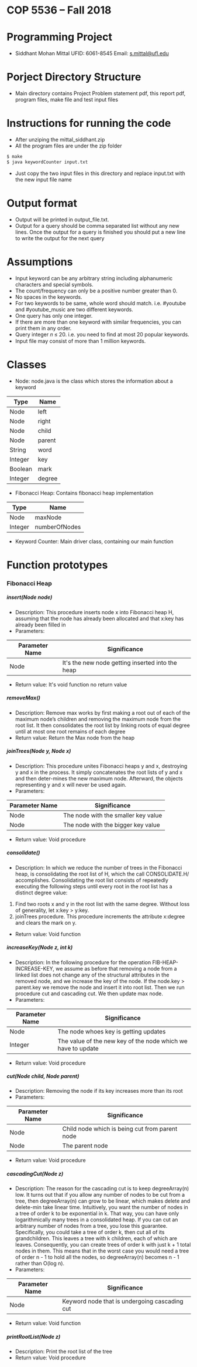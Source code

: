 # COP 5536 – Fall 2018
# Programming Project 

- Siddhant Mohan Mittal UFID: 6061-8545 Email: s.mittal@ufl.edu

# Porject Directory Structure

- Main directory contains Project Problem statement pdf, this report pdf, program files, make file and test input files

# Instructions for running the code
- After unziping the mittal_siddhant.zip  
- All the program files are under the zip folder
```sh
$ make
$ java keywordCounter input.txt
```
- Just copy the two input files in this directory and replace input.txt with the new input file name

# Output format
- Output will be printed in output_file.txt. 
-  Output for a query should be comma separated list without any new lines. Once the output for a query is finished you should put a new line to write the output for the next query

# Assumptions
- Input keyword can be any arbitrary string including alphanumeric characters and special  symbols.
- The count/frequency can only be a positive number greater than 0.
- No spaces in the keywords.
- For two keywords to be same, whole word should match. i.e. #youtube and #youtube_music are two different keywords.
- One query has only one integer.
- If there are more than one keyword with similar frequencies, you can print them in any order.
- Query integer 𝑛 ≤ 20. i.e. you need to find at most 20 popular keywords.
- Input file may consist of more than 1 million keywords.




# Classes
- Node: node.java is the class which stores the information about a keyword

|  Type| Name |
| ------ | ------ |
|Node  | left |
 | Node |    right |
|   Node  |   child|
 |  Node  |   parent |
 |  String  |    word|
  | Integer     | key |
  | Boolean     |mark|
 |  Integer   |  degree|

- Fibonacci Heap: Contains fibonacci heap implementation

|  Type| Name |
| ------ | ------ |
|Node  | maxNode |
 | Integer |    numberOfNodes |

- Keyword Counter: Main driver class, containing our main function

# Function prototypes
### Fibonacci Heap

##### insert(Node node)
- Description: This procedure inserts node x into Fibonacci heap H, assuming that the node has already been allocated and that x:key has already been filled in
- Parameters: 

| Parameter Name | Significance |
| ------ | ------ |
| Node | It's the new node getting inserted into the heap |

- Return value: It's void function no return value
##### removeMax()
- Description: Remove max works by first making a root out of each of the maximum node’s children and removing the maximum node from the root list. It then consolidates the root list by linking roots of equal degree until at most one root remains of each degree
- Return value: Return the Max node from the heap
##### joinTrees(Node y, Node x)
- Description:  This procedure unites Fibonacci heaps y and x,
destroying y and x in the process. It simply concatenates the root lists of y and x and then deter-mines the new maximum node. Afterward, the objects representing y and x will never be used again.
- Parameters: 

| Parameter Name | Significance |
| ------ | ------ |
| Node | The node with the smaller key value |
| Node | The node with the bigger key value |

- Return value: Void procedure
##### consolidate()
- Description: In which we reduce the number of trees in the Fibonacci heap, is consolidating the root list of H, which the call CONSOLIDATE.H/ accomplishes. Consolidating the root list consists of repeatedly executing the following steps until every root in the root list has a distinct degree value:
1. Find two roots x and y in the root list with the same degree. Without loss of generality, let x:key > y:key.
2. joinTrees procedure. This procedure increments the attribute x:degree and clears the mark on y.
- Return value: Void function

##### increaseKey(Node z, int k)
- Description: In the following procedure for the operation FIB-HEAP-INCREASE-KEY, we assume as before that removing a node from a linked list does not change any of the structural attributes in the removed node, and we increase the key of the node. If the node.key > parent.key we remove the node and insert it into root list. Then we run procedure cut and cascading cut. We then update max node. 
- Parameters: 

| Parameter Name | Significance |
| ------ | ------ |
| Node | The node whoes key is getting updates |
| Integer | The value of the new key of the node which we have to update |

- Return value: Void procedure

##### cut(Node child, Node parent)
- Description:  Removing the node if its key increases more than its root
- Parameters: 

| Parameter Name | Significance |
| ------ | ------ |
| Node | Child node which is being cut from parent node|
| Node | The parent node |

- Return value: Void procedure

##### cascadingCut(Node z)
- Description: The reason for the cascading cut is to keep degreeArray(n) low. It turns out that if you allow any number of nodes to be cut from a tree, then degreeArray(n) can grow to be linear, which makes delete and delete-min take linear time. Intuitively, you want the number of nodes in a tree of order k to be exponential in k. That way, you can have only logarithmically many trees in a consolidated heap. If you can cut an arbitrary number of nodes from a tree, you lose this guarantee. Specifically, you could take a tree of order k, then cut all of its grandchildren. This leaves a tree with k children, each of which are leaves. Consequently, you can create trees of order k with just k + 1 total nodes in them. This means that in the worst case you would need a tree of order n - 1 to hold all the nodes, so degreeArray(n) becomes n - 1 rather than O(log n).
- Parameters: 

| Parameter Name | Significance |
| ------ | ------ |
| Node | Keyword node that is undergoing cascading cut|

- Return value: Void function

##### printRootList(Node z)
- Description: Print the root list of the tree
- Return value: Void procedure
